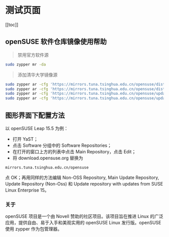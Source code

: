 # 测试页面

[[toc]]

## openSUSE 软件仓库镜像使用帮助
> 禁用官方软件源

```bash
sudo zypper mr -da
```

> 添加清华大学镜像源

```bash
sudo zypper ar -cfg 'https://mirrors.tuna.tsinghua.edu.cn/opensuse/distribution/leap/$releasever/repo/oss/' mirror-oss
sudo zypper ar -cfg 'https://mirrors.tuna.tsinghua.edu.cn/opensuse/distribution/leap/$releasever/repo/non-oss/' mirror-non-oss
sudo zypper ar -cfg 'https://mirrors.tuna.tsinghua.edu.cn/opensuse/update/leap/$releasever/oss/' mirror-update
sudo zypper ar -cfg 'https://mirrors.tuna.tsinghua.edu.cn/opensuse/update/leap/$releasever/non-oss/' mirror-update-non-oss
```

## 图形界面下配置方法
以 openSUSE Leap 15.5 为例：

- 打开 YaST；
- 点击 Software 分组中的 Software Repositories；
- 在打开的窗口上方的列表中点击 Main Repository，点击 Edit；
- 将 download.opensuse.org 替换为

```
mirrors.tuna.tsinghua.edu.cn/opensuse
```

点 OK；再用同样的方法编辑 Non-OSS Repository, Main Update Repository, Update Repository (Non-Oss) 和 Update repository with updates from SUSE Linux Enterprise 15。
### 关于
openSUSE 项目是一个由 Novell 赞助的社区项目。该项目旨在推进 Linux 的广泛应用，提供自由、易于入手和美观实用的 openSUSE Linux 发行版。openSUSE 使用 zypper 作为包管理器。

